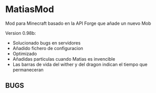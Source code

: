 ﻿MatiasMod
=========

Mod para Minecraft basado en la API Forge que añade un nuevo Mob

Version 0.98b:
* Solucionado bugs en servidores
* Añadido fichero de configuracion
* Optimizado
* Añadidas particulas cuando Matias es invencible
* Las barras de vida del wither y del dragon indican el tiempo que permaneceran

BUGS
----
